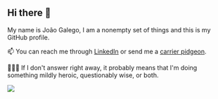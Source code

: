 ## Hi there 👋

My name is João Galego, I am a nonempty set of things and this is my GitHub profile.

📫 You can reach me through [LinkedIn](https://www.linkedin.com/in/jgalego/) or send me a [carrier pidgeon](https://www.rfc-editor.org/rfc/rfc1149).

🦹🏼‍♂️ If I don't answer right away, it probably means that I'm doing something mildly heroic, questionably wise, or both.

<img src="https://i.pinimg.com/originals/84/0d/e5/840de57b4f64aee1e72e4fc208ec6607.gif"/>

